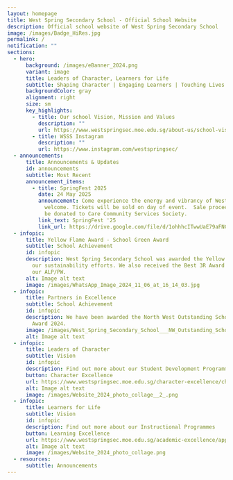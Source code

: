 ```yaml
---
layout: homepage
title: West Spring Secondary School - Official School Website
description: Official school website of West Spring Secondary School
image: /images/Badge_HiRes.jpg
permalink: /
notification: ""
sections:
  - hero:
      background: /images/eBanner_2024.png
      variant: image
      title: Leaders of Character, Learners for Life
      subtitle: Shaping Character | Engaging Learners | Touching Lives
      backgroundColor: gray
      alignment: right
      size: sm
      key_highlights:
        - title: Our school Vision, Mission and Values
          description: ""
          url: https://www.westspringsec.moe.edu.sg/about-us/school-vision-mission-values/
        - title: WSSS Instagram
          description: ""
          url: https://www.instagram.com/westspringsec/
  - announcements:
      title: Announcements & Updates
      id: announcements
      subtitle: Most Recent
      announcement_items:
        - title: SpringFest 2025
          date: 24 May 2025
          announcement: Come experience the energy and vibrancy of West Spring! All are
            welcome. Tickets will be sold on day of event.  Sale proceeds will
            be donated to Care Community Services Society.
          link_text: SpringFest '25
          link_url: https://drive.google.com/file/d/1ohhhcITwwUaE79aFNCZVCi9hxzIUYU-H/view?usp=sharing
  - infopic:
      title: Yellow Flame Award - School Green Award
      subtitle: School Achievement
      id: infopic
      description: West Spring Secondary School was awarded the Yellow Flame Award for
        our sustainability efforts. We also received the Best 3R Award for ActS,
        our ALP/PW.
      alt: Image alt text
      image: /images/WhatsApp_Image_2024_11_06_at_16_14_03.jpg
  - infopic:
      title: Partners in Excellence
      subtitle: School Achievement
      id: infopic
      description: We have been awarded the North West Outstanding School Partner
        Award 2024.
      image: /images/West_Spring_Secondary_School___NW_Outstanding_School_Partner_Award_2024__Gold_.jpg
      alt: Image alt text
  - infopic:
      title: Leaders of Character
      subtitle: Vision
      id: infopic
      description: Find out more about our Student Development Programmes
      button: Character Excellence
      url: https://www.westspringsec.moe.edu.sg/character-excellence/character-and-citizenship-education/
      alt: Image alt text
      image: /images/Website_2024_photo_collage__2_.png
  - infopic:
      title: Learners for Life
      subtitle: Vision
      id: infopic
      description: Find out more about our Instructional Programmes
      button: Learning Excellence
      url: https://www.westspringsec.moe.edu.sg/academic-excellence/applied-learning-programme/
      alt: Image alt text
      image: /images/Website_2024_photo_collage.png
  - resources:
      subtitle: Announcements
---
```


